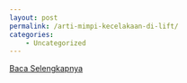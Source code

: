 ```yaml
---
layout: post
permalink: /arti-mimpi-kecelakaan-di-lift/
categories:
    - Uncategorized
---
```


[Baca Selengkapnya](/08)